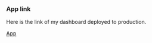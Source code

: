 ### App link

Here is the link of my dashboard deployed to production.

[App](http://jorgeramiro.pythonanywhere.com/)
